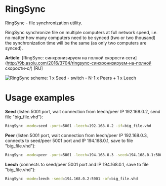RingSync
========
RingSync - file synchronization utility.

RingSync synchronize file on multiple computers at full network speed, i.e. no matter how many computers need to be synced (two or two thousand) the synchronization time will be the same (as only two computers are synced).

**Article**: [RingSync: синхронизируем на полной скорости сети](http://9b.asoiu.com/2016/3704/ringsync-синхронизируем-на-полной скорости-с/) [RU]

![RingSync scheme: 1 x Seed - switch - N-1 x Peers + 1 x Leech](https://cdn.rawgit.com/ZiroKyl/RingSync/master/doc/RingSync_scheme.svg)

Usage examples
==============
**Seed** (listen 5001 port, wait connection from leech/peer IP 192.168.0.2, send file "big_file.vhd"):
```bash
RingSync -mode=seed -port=5001 -leech=192.168.0.2 -if=big_file.vhd
```

**Peer** (listen 5001 port, wait connection from leech/peer IP 192.168.0.3, connects to seed/peer 5001 port and IP 194.168.0.1, save to file "big_file.vhd"):
```bash
RingSync -mode=peer -port=5001 -leech=194.168.0.3 -seed=194.168.0.1:5001 -of=big_file.vhd
```

**Leech** (connects to seed/peer 5001 port and IP 194.168.0.1, save to file "big_file.vhd"):
```bash
RingSync -mode=leech -seed=194.168.0.2:5001 -of=big_file.vhd
```
